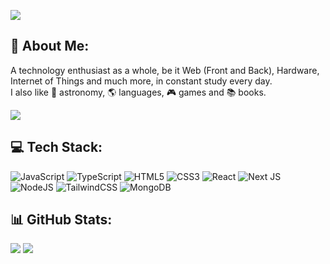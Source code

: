 
[![](https://visitcount.itsvg.in/api?id=gustavotenshi&icon=8&color=0)](https://visitcount.itsvg.in)
## 🤖 About Me:
A technology enthusiast as a whole, be it Web (Front and Back), Hardware, Internet of Things and much more, in constant study every day.<br> I also like 🚀 astronomy, 🌎 languages, 🎮 games and 📚 books.
<br>

![](https://quotes-github-readme.vercel.app/api?type=horizontal&theme=dark)
<br>
## 💻 Tech Stack:
![JavaScript](https://img.shields.io/badge/javascript-%23323330.svg?style=for-the-badge&logo=javascript&logoColor=%23F7DF1E) ![TypeScript](https://img.shields.io/badge/typescript-%23007ACC.svg?style=for-the-badge&logo=typescript&logoColor=white) ![HTML5](https://img.shields.io/badge/html5-%23E34F26.svg?style=for-the-badge&logo=html5&logoColor=white) ![CSS3](https://img.shields.io/badge/css3-%231572B6.svg?style=for-the-badge&logo=css3&logoColor=white) ![React](https://img.shields.io/badge/react-%2320232a.svg?style=for-the-badge&logo=react&logoColor=%2361DAFB) ![Next JS](https://img.shields.io/badge/Next-black?style=for-the-badge&logo=next.js&logoColor=white) ![NodeJS](https://img.shields.io/badge/node.js-6DA55F?style=for-the-badge&logo=node.js&logoColor=white) ![TailwindCSS](https://img.shields.io/badge/tailwindcss-%2338B2AC.svg?style=for-the-badge&logo=tailwind-css&logoColor=white) ![MongoDB](https://img.shields.io/badge/MongoDB-%234ea94b.svg?style=for-the-badge&logo=mongodb&logoColor=white)
<br>
## 📊 GitHub Stats:
![](https://github-readme-stats.vercel.app/api?username=gustavotenshi&theme=vue-dark&hide_border=false&include_all_commits=true&count_private=true)
![](https://github-readme-stats.vercel.app/api/top-langs/?username=gustavotenshi&theme=vue-dark&hide_border=false&include_all_commits=true&count_private=true&layout=compact)
